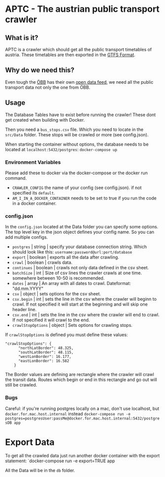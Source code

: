 # APTC - The austrian public transport crawler

## What is it?
APTC is a crawler which should get all the public transport timetables of austria. 
These timetables are then exported in the [GTFS Format](https://developers.google.com/transit/gtfs).

## Why do we need this?
Even tough the [ÖBB](https://www.oebb.at) has their own [open data feed](https://data.oebb.at), we need all the public transport data not only the one from ÖBB. 

## Usage
The Database Tables have to exist before running the crawler! These dont get created when building with Docker.

Then you need a `bus_stops.csv` file. Which you need to locate in the `src/Data` folder. These stops will be crawled or more (see config.json).

When starting the container without options, the database needs to be located at `localhost:5432/postgres`:
`docker-compose up
`

### Environment Variables
Please add these to docker via the docker-compose or the docker run command.

- `CRAWLER_CONFIG` the name of your config (see config.json). if not specified its `default`.
- `AM_I_IN_A_DOCKER_CONTAINER` needs to be set to true if you run the code in a docker container.

### config.json
In the `config.json` located at the Data folder you can specify some options.
The top level key in the json object defines your config name. So you can add multiple configs.

- `postgres` | string | specify your database connection string. Which should look like this: `username:password@url:port/database` 
- `export` | boolean | exports all the data after crawling. 
- `crawl` | boolean | crawls data.
- `continues` | boolean | crawls not only data defined in the csv sheet. 
- `batchSize` | int | Size of csv lines the crawler crawls at one time. somewhere between 10-50 is recommended.
- `dates` | array | An array with all dates to crawl. Dateformat: "dd.mm.YYYY"
- `csv` | object | sets options for the csv sheet.
- `csv.begin` | int | sets the line in the csv where the crawler will beginn to crawl. If not specified it will start at the beginning and will skip one header line. 
- `csv.end` | int | sets the line in the csv where the crawler will end to crawl. If not specified it will crawl to the end.
- `crawlStopOptions` | object | Sets options for crawling stops.

If `crawlStopOptions` is defined you must define these values:
```
"crawlStopOptions": {
      "northLatBorder": 48.325,
      "southLatBorder": 48.115,
      "westLonBorder": 16.177,
      "eastLonBorder": 16.582
    }
```  
The Border values are defining are rectangle where the crawler will crawl the transit data. Routes which begin or end in this rectangle and go out will still be crawled.


### Bugs
Careful: if you're running postgres locally on a mac, don't use localhost, but `docker.for.mac.host.internal` instead
`docker-compose run -e postgres=postgresUser:passMe@docker.for.mac.host.internal:5432/postgresDB app`


# Export Data
To get all the crawled data just run another docker container with the export statement:
`docker-compose run -e export=TRUE app

All the Data will be in the `db` folder.